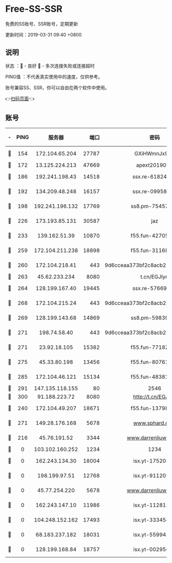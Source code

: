 # Free-SS-SSR

免费的SS账号、SSR账号，定期更新

更新时间：2019-03-31 09:40 +0800

## 说明

状态     ：🙂 - 良好 🙁 - 多次连接失败或连接超时

PING值   ：不代表真实使用中的速度，仅供参考。

账号兼容SS、SSR，你可以自由在两个软件中使用。

👉[扫码页面](https://liesauer.github.io/Free-SS-SSR/)👈

## 账号

|-|PING|服务器|端口|密码|加密方式|区域|
|:----:|:----:|:-----:|-----:|:----:|:----:|:----:|
|🙂|154|172.104.65.204|27787|GXiHWmnJx94S|aes-256-cfb|JP|
|🙂|172|13.125.224.213|47669|apext2019001|chacha20|KR|
|🙂|186|192.241.198.43|14518|ssx.re-61824417|aes-256-cfb|US|
|🙂|192|134.209.48.248|16157|ssx.re-09958168|aes-256-cfb|US|
|🙂|198|192.241.196.132|17769|ss8.pm-75457473|aes-256-cfb|US|
|🙂|226|173.193.85.131|30587|jaz|aes-256-cfb|US|
|🙂|233|139.162.51.39|10870|f55.fun-42705355|aes-256-cfb|SG|
|🙂|259|172.104.211.238|18898|f55.fun-31168082|aes-256-cfb|US|
|🙂|260|172.104.218.41|443|9d6cceaa373bf2c8acb22e60b6a58be6|aes-256-cfb|US|
|🙂|263|45.62.233.234|8080|t.cn/EGJIyrl|rc4-md5|CA|
|🙂|264|128.199.167.40|19445|ssx.re-57669332|aes-256-cfb|SG|
|🙂|268|172.104.215.24|443|9d6cceaa373bf2c8acb22e60b6a58be6|aes-256-cfb|US|
|🙂|269|128.199.143.68|14869|ss8.pm-59839550|aes-256-cfb|SG|
|🙂|271|198.74.58.40|443|9d6cceaa373bf2c8acb22e60b6a58be6|aes-256-cfb|US|
|🙂|271|23.92.18.105|15382|f55.fun-77182272|aes-256-cfb|US|
|🙂|275|45.33.80.198|13456|f55.fun-80761096|aes-256-cfb|US|
|🙂|285|172.104.46.121|15134|f55.fun-48381477|aes-256-cfb|SG|
|🙂|291|147.135.118.155|80|2546|chacha20|US|
|🙂|300|91.188.223.72|8080|http://t.cn/EGJIyrl|rc4-md5|RU|
|🙂|240|172.104.49.207|18671|f55.fun-13798673|aes-256-cfb|SG|
|🙂|271|149.28.176.168|5678|www.sphard.com|aes-256-cfb|AU|
|🙁|216|45.76.191.52|3344|www.darrenliuwei.com|aes-256-cfb|JP|
|🙁|0|103.102.160.252|1234|1234|rc4-md5|JP|
|🙁|0|162.243.134.30|18004|isx.yt-17520529|aes-256-cfb|US|
|🙁|0|198.199.97.51|12768|isx.yt-91120534|aes-256-cfb|US|
|🙁|0|45.77.254.220|5678|www.darrenliuwei.com|aes-256-cfb|SG|
|🙁|0|162.243.147.10|11986|isx.yt-11281384|aes-256-cfb|US|
|🙁|0|104.248.152.162|17493|isx.yt-33345420|aes-256-cfb|SG|
|🙁|0|68.183.237.182|18031|isx.yt-55994128|aes-256-cfb|SG|
|🙁|0|128.199.168.84|18757|isx.yt-00295653|aes-256-cfb|SG|
